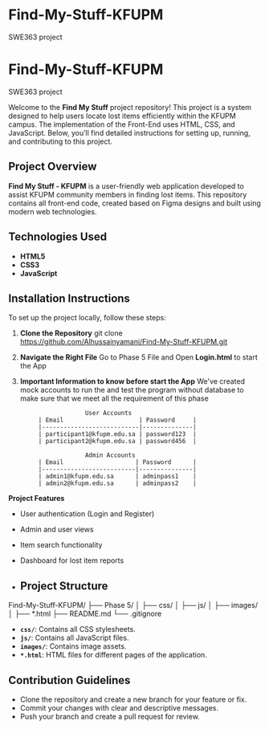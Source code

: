 # Find-My-Stuff-KFUPM
SWE363 project
# Find-My-Stuff-KFUPM
SWE363 project

Welcome to the **Find My Stuff** project repository!
This project is a system designed to help users locate lost items efficiently within the KFUPM campus. The implementation of the Front-End uses HTML, CSS, and JavaScript. Below, you’ll find detailed instructions for setting up, running, and contributing to this project.

## Project Overview
**Find My Stuff - KFUPM** is a user-friendly web application developed to assist KFUPM community members in finding lost items. This repository contains all front-end code, created based on Figma designs and built using modern web technologies.

## Technologies Used
- **HTML5**
- **CSS3**
- **JavaScript**

## Installation Instructions

To set up the project locally, follow these steps:

1. **Clone the Repository**
   git clone https://github.com/Alhussainyamani/Find-My-Stuff-KFUPM.git

2. **Navigate the Right File**
    Go to Phase 5 File and Open **Login.html** to start the App

3. **Important Information to know before start the App**
    We've created  mock accounts to run the and test the program without database to make sure that we meet all the requirement of this phase
   
                         User Accounts
            | Email                     | Password     |
            |---------------------------|--------------|
            | participant1@kfupm.edu.sa | password123  |
            | participant2@kfupm.edu.sa | password456  |

                         Admin Accounts
            | Email                    | Password      |
            |--------------------------|---------------|
            | admin1@kfupm.edu.sa      | adminpass1    |
            | admin2@kfupm.edu.sa      | adminpass2    |

**Project Features**
- User authentication (Login and Register)
- Admin and user views
- Item search functionality
- Dashboard for lost item reports

- ## Project Structure
Find-My-Stuff-KFUPM/
├── Phase 5/
│   ├── css/
│   ├── js/
│   ├── images/
│   ├── *.html
├── README.md
└── .gitignore

- **`css/`**: Contains all CSS stylesheets.
- **`js/`**: Contains all JavaScript files.
- **`images/`**: Contains image assets.
- **`*.html`**: HTML files for different pages of the application.


## Contribution Guidelines
- Clone the repository and create a new branch for your feature or fix.
- Commit your changes with clear and descriptive messages.
- Push your branch and create a pull request for review.


